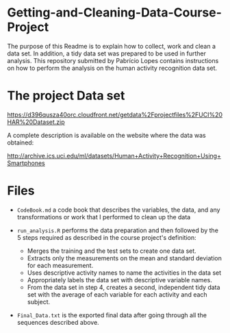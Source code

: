 # Getting-and-Cleaning-Data-Course-Project

The purpose of this Readme is to explain how to collect, work and clean a data set. In addition, a tidy data set was prepared to be used in further analysis.
This repository submitted by Pabrício Lopes contains instructions on how to perform the analysis on the human activity recognition data set.

# The project Data set

https://d396qusza40orc.cloudfront.net/getdata%2Fprojectfiles%2FUCI%20HAR%20Dataset.zip

A complete description is available on the website where the data was obtained:

http://archive.ics.uci.edu/ml/datasets/Human+Activity+Recognition+Using+Smartphones

# Files

* `CodeBook.md` a code book that describes the variables, the data, and any transformations or work that I performed to clean up the data

* `run_analysis.R` performs the data preparation and then followed by the 5 steps required as described in the course project's definition:
    + Merges the training and the test sets to create one data set.
    + Extracts only the measurements on the mean and standard deviation for each measurement.
    + Uses descriptive activity names to name the activities in the data set
    + Appropriately labels the data set with descriptive variable names.
    + From the data set in step 4, creates a second, independent tidy data set with the average of each variable for each activity and each subject.
    
* `Final_Data.txt` is the exported final data after going through all the sequences described above.

